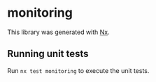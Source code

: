 # monitoring

This library was generated with [Nx](https://nx.dev).

## Running unit tests

Run `nx test monitoring` to execute the unit tests.
